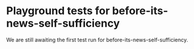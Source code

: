 # Playground tests for before-its-news-self-sufficiency
We are still awaiting the first test run for before-its-news-self-sufficiency.
